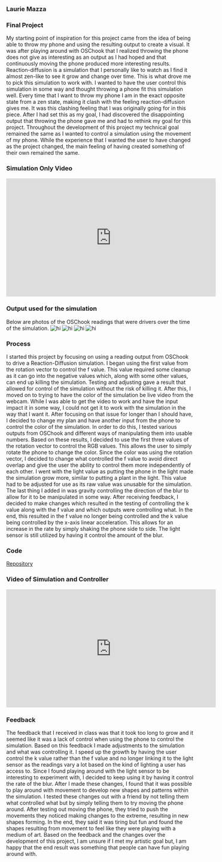 ### Laurie Mazza
### Final Project
My starting point of inspiration for this project came from the idea of being able to throw my phone and using the resulting output to create a visual. It was after playing around with OSChook that I realized throwing the phone does not give as interesting as an output as I had hoped and that continuously moving the phone produced more interesting results. Reaction-diffusion is a simulation that I personally like to watch as I find it almost zen-like to see it grow and change over time. This is what drove me to pick this simulation to work with. I wanted to have the user control this simulation in some way and thought throwing a phone fit this simulation well. Every time that I want to throw my phone I am in the exact opposite state from a zen state, making it clash with the feeling reaction-diffusion gives me. It was this clashing feeling that I was originally going for in this piece. After I had set this as my goal, I had discovered the disappointing output that throwing the phone gave me and had to rethink my goal for this project. Throughout the development of this project my technical goal remained the same as I wanted to control a simulation using the movement of my phone. While the experience that I wanted the user to have changed as the project changed, the main feeling of having created something of their own remained the same.
### Simulation Only Video
<iframe width="560" height="315" src="https://www.youtube.com/embed/sabPRfXESmo" frameborder="0" allow="accelerometer; autoplay; encrypted-media; gyroscope; picture-in-picture" allowfullscreen></iframe>

### Output used for the simulation 
Below are photos of the OSChook readings that were drivers over the time of the simulation.
<img src="assets/Light.png" alt="hi" class="inline"/>
<img src="assets/Rotation.png" alt="hi" class="inline"/>
<img src="assets/Line.png" alt="hi" class="inline"/>
<img src="assets/Grav.png" alt="hi" class="inline"/>

### Process
I started this project by focusing on using a reading output from OSChook to drive a Reaction-Diffusion simulation. I began using the first value from the rotation vector to control the f value. This value required some cleanup as it can go into the negative values which, along with some other values, can end up killing the simulation. Testing and adjusting gave a result that allowed for control of the simulation without the risk of killing it. After this, I moved on to trying to have the color of the simulation be live video from the webcam. While I was able to get the video to work and have the input impact it in some way, I could not get it to work with the simulation in the way that I want it. After focusing on that issue for longer than I should have, I decided to change my plan and have another input from the phone to control the color of the simulation. In order to do this, I tested various outputs from OSChook and different ways of manipulating them into usable numbers. Based on these results, I decided to use the first three values of the rotation vector to control the RGB values. This allows the user to simply rotate the phone to change the color. Since the color was using the rotation vector, I decided to change what controlled the f value to avoid direct overlap and give the user the ability to control them more independently of each other. I went with the light value as putting the phone in the light made the simulation grow more, similar to putting a plant in the light. This value had to be adjusted for use as its raw value was unusable for the simulation. The last thing I added in was gravity controlling the direction of the blur to allow for it to be manipulated in some way. After receiving feedback, I decided to make changes which resulted in the testing of controlling the k value along with the f value and which outputs were controlling what. In the end, this resulted in the f value no longer being controlled and the k value being controlled by the x-axis linear acceleration. This allows for an increase in the rate by simply shaking the phone side to side. The light sensor is still utilized by having it control the amount of the blur.

### Code
[Repository](https://github.com/LaurieAMazza/IMGD420X-Final)

### Video of Simulation and Controller
<iframe width="560" height="315" src="https://www.youtube.com/embed/zfptm2Ez5Lc" frameborder="0" allow="accelerometer; autoplay; encrypted-media; gyroscope; picture-in-picture" allowfullscreen></iframe>

### Feedback
The feedback that I received in class was that it took too long to grow and it seemed like it was a lack of control when using the phone to control the simulation. Based on this feedback I made adjustments to the simulation and what was controlling it. I speed up the growth by having the user control the k value rather than the f value and no longer linking it to the light sensor as the readings vary a lot based on the kind of lighting a user has access to. Since I found playing around with the light sensor to be interesting to experiment with, I decided to keep using it by having it control the rate of the blur. After I made these changes, I found that it was possible to play around with movement to develop new shapes and patterns within the simulation. I tested these changes out with a friend by not telling them what controlled what but by simply telling them to try moving the phone around. After testing out moving the phone, they tried to push the movements they noticed making changes to the extreme, resulting in new shapes forming. In the end, they said it was tiring but fun and found the shapes resulting from movement to feel like they were playing with a medium of art. Based on the feedback and the changes over the development of this project, I am unsure if I met my artistic goal but, I am happy that the end result was something that people can have fun playing around with. 
